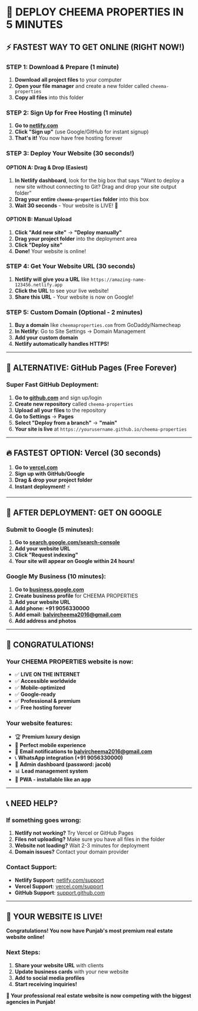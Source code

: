 # 🚀 DEPLOY CHEEMA PROPERTIES IN 5 MINUTES

## ⚡ FASTEST WAY TO GET ONLINE (RIGHT NOW!)

### **STEP 1: Download & Prepare (1 minute)**

1. **Download all project files** to your computer
2. **Open your file manager** and create a new folder called `cheema-properties`
3. **Copy all files** into this folder

### **STEP 2: Sign Up for Free Hosting (1 minute)**

1. **Go to [netlify.com](https://netlify.com)**
2. **Click "Sign up"** (use Google/GitHub for instant signup)
3. **That's it!** You now have free hosting forever

### **STEP 3: Deploy Your Website (30 seconds!)**

#### **OPTION A: Drag & Drop (Easiest)**

1. **In Netlify dashboard**, look for the big box that says "Want to deploy a new site without connecting to Git? Drag and drop your site output folder"
2. **Drag your entire `cheema-properties` folder** into this box
3. **Wait 30 seconds** - Your website is LIVE! 🎉

#### **OPTION B: Manual Upload**

1. **Click "Add new site"** → **"Deploy manually"**
2. **Drag your project folder** into the deployment area
3. **Click "Deploy site"**
4. **Done!** Your website is online!

### **STEP 4: Get Your Website URL (30 seconds)**

1. **Netlify will give you a URL** like `https://amazing-name-123456.netlify.app`
2. **Click the URL** to see your live website!
3. **Share this URL** - Your website is now on Google!

### **STEP 5: Custom Domain (Optional - 2 minutes)**

1. **Buy a domain** like `cheemaproperties.com` from GoDaddy/Namecheap
2. **In Netlify**: Go to Site Settings → Domain Management
3. **Add your custom domain**
4. **Netlify automatically handles HTTPS!**

---

## 🎯 **ALTERNATIVE: GitHub Pages (Free Forever)**

### **Super Fast GitHub Deployment:**

1. **Go to [github.com](https://github.com)** and sign up/login
2. **Create new repository** called `cheema-properties`
3. **Upload all your files** to the repository
4. **Go to Settings** → **Pages**
5. **Select "Deploy from a branch"** → **"main"**
6. **Your site is live** at `https://yourusername.github.io/cheema-properties`

---

## 🔥 **FASTEST OPTION: Vercel (30 seconds)**

1. **Go to [vercel.com](https://vercel.com)**
2. **Sign up with GitHub/Google**
3. **Drag & drop your project folder**
4. **Instant deployment!** ⚡

---

## 📍 **AFTER DEPLOYMENT: GET ON GOOGLE**

### **Submit to Google (5 minutes):**

1. **Go to [search.google.com/search-console](https://search.google.com/search-console)**
2. **Add your website URL**
3. **Click "Request indexing"**
4. **Your site will appear on Google within 24 hours!**

### **Google My Business (10 minutes):**

1. **Go to [business.google.com](https://business.google.com)**
2. **Create business profile** for CHEEMA PROPERTIES
3. **Add your website URL**
4. **Add phone: +91 9056330000**
5. **Add email: balvircheema2016@gmail.com**
6. **Add address and photos**

---

## 🎉 **CONGRATULATIONS!**

### **Your CHEEMA PROPERTIES website is now:**

- ✅ **LIVE ON THE INTERNET**
- ✅ **Accessible worldwide**
- ✅ **Mobile-optimized**
- ✅ **Google-ready**
- ✅ **Professional & premium**
- ✅ **Free hosting forever**

### **Your website features:**

- 🏆 **Premium luxury design**
- 📱 **Perfect mobile experience**
- 📧 **Email notifications to balvircheema2016@gmail.com**
- 📞 **WhatsApp integration (+91 9056330000)**
- 🔐 **Admin dashboard (password: jacob)**
- 📊 **Lead management system**
- 🚀 **PWA - installable like an app**

---

## 📞 **NEED HELP?**

### **If something goes wrong:**

1. **Netlify not working?** Try Vercel or GitHub Pages
2. **Files not uploading?** Make sure you have all files in the folder
3. **Website not loading?** Wait 2-3 minutes for deployment
4. **Domain issues?** Contact your domain provider

### **Contact Support:**

- **Netlify Support**: [netlify.com/support](https://netlify.com/support)
- **Vercel Support**: [vercel.com/support](https://vercel.com/support)
- **GitHub Support**: [support.github.com](https://support.github.com)

---

## 🚀 **YOUR WEBSITE IS LIVE!**

**Congratulations! You now have Punjab's most premium real estate website online!**

### **Next Steps:**

1. **Share your website URL** with clients
2. **Update business cards** with your new website
3. **Add to social media profiles**
4. **Start receiving inquiries!**

**🎯 Your professional real estate website is now competing with the biggest agencies in Punjab!**